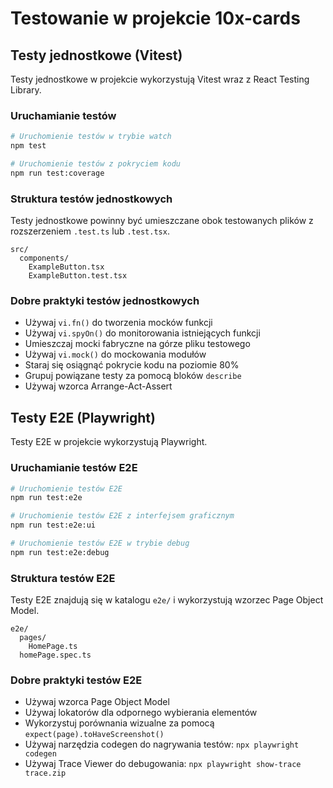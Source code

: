# Testowanie w projekcie 10x-cards

## Testy jednostkowe (Vitest)

Testy jednostkowe w projekcie wykorzystują Vitest wraz z React Testing Library.

### Uruchamianie testów

```bash
# Uruchomienie testów w trybie watch
npm test

# Uruchomienie testów z pokryciem kodu
npm run test:coverage
```

### Struktura testów jednostkowych

Testy jednostkowe powinny być umieszczane obok testowanych plików z rozszerzeniem `.test.ts` lub `.test.tsx`.

```
src/
  components/
    ExampleButton.tsx
    ExampleButton.test.tsx
```

### Dobre praktyki testów jednostkowych

- Używaj `vi.fn()` do tworzenia mocków funkcji
- Używaj `vi.spyOn()` do monitorowania istniejących funkcji
- Umieszczaj mocki fabryczne na górze pliku testowego
- Używaj `vi.mock()` do mockowania modułów
- Staraj się osiągnąć pokrycie kodu na poziomie 80%
- Grupuj powiązane testy za pomocą bloków `describe`
- Używaj wzorca Arrange-Act-Assert

## Testy E2E (Playwright)

Testy E2E w projekcie wykorzystują Playwright.

### Uruchamianie testów E2E

```bash
# Uruchomienie testów E2E
npm run test:e2e

# Uruchomienie testów E2E z interfejsem graficznym
npm run test:e2e:ui

# Uruchomienie testów E2E w trybie debug
npm run test:e2e:debug
```

### Struktura testów E2E

Testy E2E znajdują się w katalogu `e2e/` i wykorzystują wzorzec Page Object Model.

```
e2e/
  pages/
    HomePage.ts
  homePage.spec.ts
```

### Dobre praktyki testów E2E

- Używaj wzorca Page Object Model
- Używaj lokatorów dla odpornego wybierania elementów
- Wykorzystuj porównania wizualne za pomocą `expect(page).toHaveScreenshot()`
- Używaj narzędzia codegen do nagrywania testów: `npx playwright codegen`
- Używaj Trace Viewer do debugowania: `npx playwright show-trace trace.zip`
